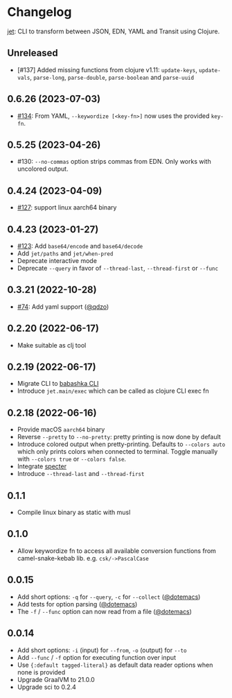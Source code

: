 # Changelog

[jet](https://github.com/borkdude/jet): CLI to transform between JSON, EDN, YAML and Transit using Clojure.

## Unreleased

- [#137] Added missing functions from clojure v1.11:
  `update-keys`, `update-vals`, `parse-long`, `parse-double`, `parse-boolean` and `parse-uuid`

## 0.6.26 (2023-07-03)

- [#134](https://github.com/borkdude/jet/issues/134): From YAML,
  `--keywordize [<key-fn>]` now uses the provided `key-fn`.

## 0.5.25 (2023-04-26)

- #130: `--no-commas` option strips commas from EDN. Only works with uncolored output.

## 0.4.24 (2023-04-09)

- [#127](https://github.com/borkdude/jet/issues/127): support linux aarch64 binary

## 0.4.23 (2023-01-27)

- [#123](https://github.com/borkdude/jet/issues/123): Add `base64/encode` and `base64/decode`
- Add `jet/paths` and `jet/when-pred`
- Deprecate interactive mode
- Deprecate `--query` in favor of `--thread-last`, `--thread-first` or `--func`

## 0.3.21 (2022-10-28)

- [#74](https://github.com/borkdude/jet/issues/74): Add yaml support ([@qdzo](https://github.com/qdzo))

## 0.2.20 (2022-06-17)

- Make suitable as clj tool

## 0.2.19 (2022-06-17)

- Migrate CLI to [babashka CLI](https://github.com/babashka/cli)
- Introduce `jet.main/exec` which can be called as clojure CLI exec fn

## 0.2.18 (2022-06-16)

- Provide macOS `aarch64` binary
- Reverse `--pretty` to `--no-pretty`: pretty printing is now done by default
- Introduce colored output when pretty-printing. Defaults to `--colors auto`
  which only prints colors when connected to terminal. Toggle manually with
  `--colors true` or `--colors false`.
- Integrate [specter](https://github.com/redplanetlabs/specter)
- Introduce `--thread-last` and `--thread-first`

## 0.1.1

- Compile linux binary as static with musl

## 0.1.0

- Allow keywordize fn to access all available conversion functions from camel-snake-kebab lib. e.g. `csk/->PascalCase`

## 0.0.15

- Add short options: `-q` for `--query`, `-c` for `--collect` ([@dotemacs](https://github.com/dotemacs))
- Add tests for option parsing ([@dotemacs](https://github.com/dotemacs))
- The `-f` / `--func` option can now read from a file ([@dotemacs](https://github.com/dotemacs))

## 0.0.14

- Add short options: `-i` (input) for `--from`, `-o` (output) for `--to`
- Add `--func` / `-f` option for executing function over input
- Use `{:default tagged-literal}` as default data reader options when none is provided
- Upgrade GraalVM to 21.0.0
- Upgrade sci to 0.2.4
